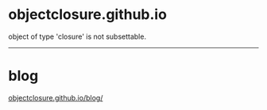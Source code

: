 # objectclosure.github.io

object of type 'closure' is not subsettable.

----

# blog

[objectclosure.github.io/blog/](https://objectclosure.github.io/blog/)

